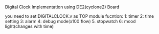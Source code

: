 Digital Clock Implementation using DE2(cyclone2) Board

you need to set DIGITALCLOCK.v as TOP module
fucntion:
  1: timer
  2: time setting
  3: alarm
  4: debug mode(x100 flow)
  5. stopwatch
  6: mood light(changes with time)
